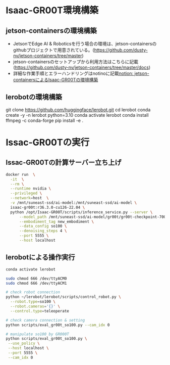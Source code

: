 
# Isaac-GR00T環境構築
## jetson-containersの環境構築
- JetsonでEdge AI & Roboticsを行う場合の環境は、jetson-containersのgithubプロジェクトで用意されている。(https://github.com/dusty-nv/jetson-containers/tree/master)
- jetson-containersのセットアップから利用方法はこちらに記載(https://github.com/dusty-nv/jetson-containers/tree/master/docs)
- 詳細な作業手順とエラーハンドリングはnotinoに記載[notion: jetson-containersによるIsaac-GR00Tの環境構築](https://www.notion.so/jetson-containers-Isaac-GR00T-1f02c737cc9780f4b2a7d10f15e54b4b)

## lerobotの環境構築
git clone https://github.com/huggingface/lerobot.git
cd lerobot
conda create -y -n lerobot python=3.10
conda activate lerobot
conda install ffmpeg -c conda-forge
pip install -e .

# Issac-GR00Tの実行
## Issac-GR00Tの計算サーバー立ち上げ
```bash
docker run  \
  -it  \
  --rm \
  --runtime nvidia \
  --privileged \
  --network=host  \
  -v /mnt/suneast-ssd/ai-model:/mnt/suneast-ssd/ai-model \
  isaac-gr00t:r36.3.0-cu126-22.04 \
  python /opt/Isaac-GR00T/scripts/inference_service.py --server \
      --model_path /mnt/suneast-ssd/ai-model/gr00t/gr00t-checkpoint-7000-20250510 \
      --embodiment_tag new_embodiment \
      --data_config so100 \
      --denoising_steps 4 \
      --port 5555 \
      --host localhost
```

## lerobotによる操作実行

```bash
conda activate lerobot

sudo chmod 666 /dev/ttyACM0
sudo chmod 666 /dev/ttyACM1

# check robot connection
python ~/lerobot/lerobot/scripts/control_robot.py \
  --robot.type=so100 \
  --robot.cameras='{}' \
  --control.type=teleoperate

# check camera connection & setting
python scripts/eval_gr00t_so100.py --cam_idx 0

# manipulate so100 by GR000T
python scripts/eval_gr00t_so100.py \
 --use_policy \
 --host localhost \
 --port 5555 \
 --cam_idx 0

```